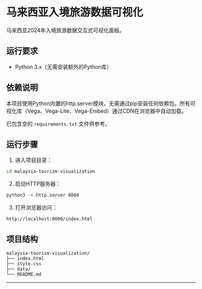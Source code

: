 # 马来西亚入境旅游数据可视化

马来西亚2024年入境旅游数据交互式可视化面板。

## 运行要求

- Python 3.x（无需安装额外的Python库）

## 依赖说明

本项目使用Python内置的http.server模块，无需通过pip安装任何依赖包。所有可视化库（Vega、Vega-Lite、Vega-Embed）通过CDN在浏览器中自动加载。

已包含空的 `requirements.txt` 文件供参考。

## 运行步骤

1. 进入项目目录：
```bash
cd malaysia-tourism-visualization
```

2. 启动HTTP服务器：
```bash
python3 -m http.server 8000
```

3. 打开浏览器访问：
```
http://localhost:8000/index.html
```

## 项目结构

```
malaysia-tourism-visualization/
├── index.html
├── style.css
├── data/
└── README.md
```
---
